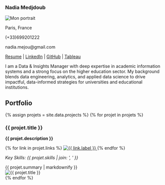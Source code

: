 <section class="two-col">
  <aside class="left profile">
    <h1 class="profile-name">Nadia Medjdoub</h1>
    <img class="profile-photo" src="{{ '/assets/img/profile/profile_pic.jpg' | relative_url }}" alt="Mon portrait" />
    <p class="profile-city">Paris, France</p>
    <p class="profile-phone">(+33)699201222</p>
    <p class="profile-mail">nadia.mejou@gmail.com</p>
    <p class="profile-links">
      <a href="#" target="_blank" rel="noopener">Resume</a> |
      <a href="#" target="_blank" rel="noopener">LinkedIn</a> |
      <a href="https://github.com/nm-education" target="_blank" rel="noopener">GitHub</a> |
      <a href="#" target="_blank" rel="noopener">Tableau</a>
    </p>
    <p class="profile-bio">
      I am a Data & Insights Manager with deep expertise in academic information systems and a strong focus on the higher education sector. My background blends data engineering, analytics, and applied data science to drive impactful, data-informed strategies for universities and educational institutions.
    </p>
  </aside>

  <div class="section-title">
    <h2>Portfolio</h2>
    <div class="projects-list">
      {% assign projets = site.data.projects %}
      {% for projet in projets %}
        <article class="project-card">
          <h3>{{ projet.title }}</h3>
          <p class="project-description"><strong>{{ projet.description }}</strong></p>
          <div class="project-links">
            {% for link in projet.links %}
              <a href="{{ link.url }}" target="_blank" rel="noopener">
                <img src="{{ link.badge }}" alt="{{ link.label }}">
              </a>
            {% endfor %}
          </div>
          <p class="skills-text">
            <em>Key Skills: {{ projet.skills | join: ', ' }}</em>
          </p>
          <div class="project-summary">
            {{ projet.summary | markdownify }}
          </div>
          <div class="project-image-wrapper">
            <img src="{{ projet.image | relative_url }}" alt="{{ projet.title }}" class="project-image">
          </div>
        </article>
      {% endfor %}
    </div>
  </div>
</section>
